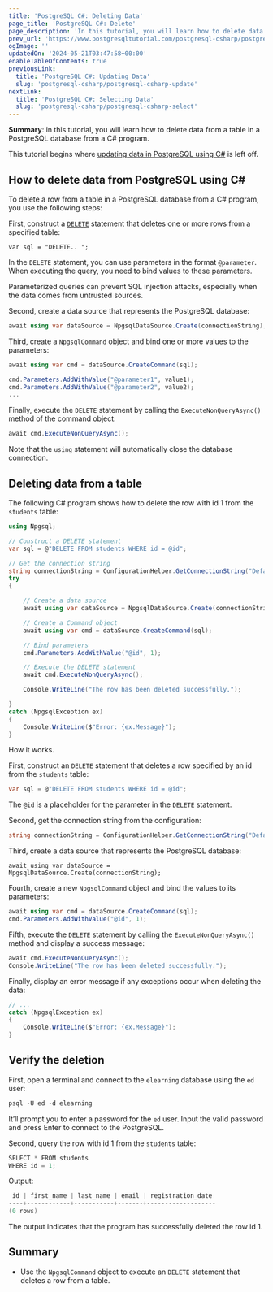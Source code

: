 ```yaml
---
title: 'PostgreSQL C#: Deleting Data'
page_title: 'PostgreSQL C#: Delete'
page_description: 'In this tutorial, you will learn how to delete data from a table in a PostgreSQL database from a C# program.'
prev_url: 'https://www.postgresqltutorial.com/postgresql-csharp/postgresql-csharp-delete/'
ogImage: ''
updatedOn: '2024-05-21T03:47:58+00:00'
enableTableOfContents: true
previousLink:
  title: 'PostgreSQL C#: Updating Data'
  slug: 'postgresql-csharp/postgresql-csharp-update'
nextLink:
  title: 'PostgreSQL C#: Selecting Data'
  slug: 'postgresql-csharp/postgresql-csharp-select'
---
```


**Summary**: in this tutorial, you will learn how to delete data from a table in a PostgreSQL database from a C\# program.

This tutorial begins where [updating data in PostgreSQL using C\#](postgresql-csharp-update) is left off.

## How to delete data from PostgreSQL using C\#

To delete a row from a table in a PostgreSQL database from a C\# program, you use the following steps:

First, construct a [`DELETE`](../postgresql-tutorial/postgresql-delete) statement that deletes one or more rows from a specified table:

```cssql
var sql = "DELETE.. ";
```

In the `DELETE` statement, you can use parameters in the format `@parameter`. When executing the query, you need to bind values to these parameters.

Parameterized queries can prevent SQL injection attacks, especially when the data comes from untrusted sources.

Second, create a data source that represents the PostgreSQL database:

```cs
await using var dataSource = NpgsqlDataSource.Create(connectionString);
```

Third, create a `NpgsqlCommand` object and bind one or more values to the parameters:

```cs
await using var cmd = dataSource.CreateCommand(sql);

cmd.Parameters.AddWithValue("@parameter1", value1);
cmd.Parameters.AddWithValue("@parameter2", value2);
...
```

Finally, execute the `DELETE` statement by calling the `ExecuteNonQueryAsync()` method of the command object:

```cs
await cmd.ExecuteNonQueryAsync();
```

Note that the `using` statement will automatically close the database connection.

## Deleting data from a table

The following C\# program shows how to delete the row with id 1 from the `students` table:

```cs
using Npgsql;

// Construct a DELETE statement
var sql = @"DELETE FROM students WHERE id = @id";

// Get the connection string
string connectionString = ConfigurationHelper.GetConnectionString("DefaultConnection");
try
{

    // Create a data source
    await using var dataSource = NpgsqlDataSource.Create(connectionString);

    // Create a Command object
    await using var cmd = dataSource.CreateCommand(sql);

    // Bind parameters
    cmd.Parameters.AddWithValue("@id", 1);

    // Execute the DELETE statement
    await cmd.ExecuteNonQueryAsync();

    Console.WriteLine("The row has been deleted successfully.");

}
catch (NpgsqlException ex)
{
    Console.WriteLine($"Error: {ex.Message}");
}
```

How it works.

First, construct an `DELETE` statement that deletes a row specified by an id from the `students` table:

```cs
var sql = @"DELETE FROM students WHERE id = @id";
```

The `@id` is a placeholder for the parameter in the `DELETE` statement.

Second, get the connection string from the configuration:

```cs
string connectionString = ConfigurationHelper.GetConnectionString("DefaultConnection");
```

Third, create a data source that represents the PostgreSQL database:

```
await using var dataSource = NpgsqlDataSource.Create(connectionString);
```

Fourth, create a new `NpgsqlCommand` object and bind the values to its parameters:

```cs
await using var cmd = dataSource.CreateCommand(sql);
cmd.Parameters.AddWithValue("@id", 1);
```

Fifth, execute the `DELETE` statement by calling the `ExecuteNonQueryAsync()` method and display a success message:

```cs
await cmd.ExecuteNonQueryAsync();
Console.WriteLine("The row has been deleted successfully.");
```

Finally, display an error message if any exceptions occur when deleting the data:

```cs
// ...
catch (NpgsqlException ex)
{
    Console.WriteLine($"Error: {ex.Message}");
}
```

## Verify the deletion

First, open a terminal and connect to the `elearning` database using the `ed` user:

```cs
psql -U ed -d elearning
```

It’ll prompt you to enter a password for the `ed` user. Input the valid password and press Enter to connect to the PostgreSQL.

Second, query the row with id 1 from the `students` table:

```cs
SELECT * FROM students
WHERE id = 1;
```

Output:

```cs
 id | first_name | last_name | email | registration_date
----+------------+-----------+-------+-------------------
(0 rows)
```

The output indicates that the program has successfully deleted the row id 1\.

## Summary

- Use the `NpgsqlCommand` object to execute an `DELETE` statement that deletes a row from a table.
